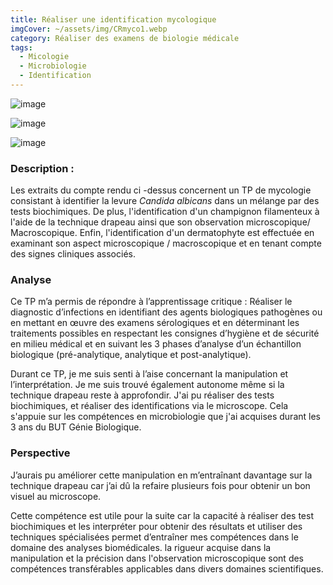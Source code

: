 ```yaml
---
title: Réaliser une identification mycologique
imgCover: ~/assets/img/CRmyco1.webp
category: Réaliser des examens de biologie médicale
tags:
  - Micologie
  - Microbiologie
  - Identification
---
```


![image](~/assets/img/CRmyco1.webp)

![image](~/assets/img/CRmyco2.webp)

![image](~/assets/img/CRmyco3.webp)

### Description :

Les extraits du compte rendu ci -dessus concernent un TP de mycologie consistant à identifier la levure _Candida albicans_ dans un mélange par des tests biochimiques. De plus, l'identification d'un champignon filamenteux à l'aide de la technique drapeau ainsi que son observation microscopique/ Macroscopique. Enfin, l'identification d'un dermatophyte est effectuée en examinant son aspect microscopique / macroscopique et en tenant compte des signes cliniques associés.

### Analyse

Ce TP m’a permis de répondre à l’apprentissage critique : Réaliser le diagnostic d’infections en identifiant des agents biologiques pathogènes ou en mettant en œuvre des examens sérologiques et en déterminant les traitements possibles en respectant les consignes d’hygiène et de sécurité en milieu médical et en suivant les 3 phases d’analyse d’un échantillon biologique (pré-analytique, analytique et post-analytique).

Durant ce TP, je me suis senti à l’aise concernant la manipulation et l’interprétation. Je me suis trouvé également autonome même si la technique drapeau reste à approfondir. J'ai pu réaliser des tests biochimiques, et réaliser des identifications via le microscope. Cela s'appuie sur les compétences en microbiologie que j'ai acquises durant les 3 ans du BUT Génie Biologique.

### Perspective

J’aurais pu améliorer cette manipulation en m’entraînant davantage sur la technique drapeau car j’ai dû la refaire plusieurs fois pour obtenir un bon visuel au microscope.

Cette compétence est utile pour la suite car la capacité à réaliser des test biochimiques et les interpréter pour obtenir des résultats et utiliser des techniques spécialisées permet d’entraîner mes compétences dans le domaine des analyses biomédicales. la rigueur acquise dans la manipulation et la précision dans l'observation microscopique sont des compétences transférables applicables dans divers domaines scientifiques.

